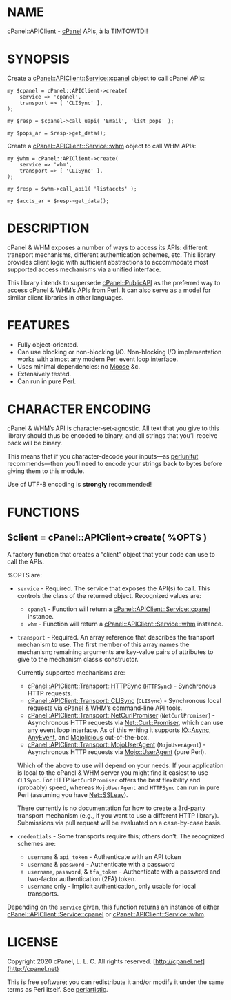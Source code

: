 # NAME

cPanel::APIClient - [cPanel](http://cpanel.com) APIs, à la TIMTOWTDI!

# SYNOPSIS

Create a [cPanel::APIClient::Service::cpanel](https://metacpan.org/pod/cPanel::APIClient::Service::cpanel) object
to call cPanel APIs:

    my $cpanel = cPanel::APIClient->create(
        service => 'cpanel',
        transport => [ 'CLISync' ],
    );

    my $resp = $cpanel->call_uapi( 'Email', 'list_pops' );

    my $pops_ar = $resp->get_data();

Create a [cPanel::APIClient::Service::whm](https://metacpan.org/pod/cPanel::APIClient::Service::whm) object
to call WHM APIs:

    my $whm = cPanel::APIClient->create(
        service => 'whm',
        transport => [ 'CLISync' ],
    );

    my $resp = $whm->call_api1( 'listaccts' );

    my $accts_ar = $resp->get_data();

# DESCRIPTION

cPanel & WHM exposes a number of ways to access its APIs: different transport
mechanisms, different authentication schemes, etc. This library provides
client logic with sufficient abstractions to accommodate most supported
access mechanisms via a unified interface.

This library intends to supersede [cPanel::PublicAPI](https://metacpan.org/pod/cPanel::PublicAPI) as the preferred way
to access cPanel & WHM’s APIs from Perl. It can also serve as a model for
similar client libraries in other languages.

# FEATURES

- Fully object-oriented.
- Can use blocking or non-blocking I/O. Non-blocking I/O implementation
works with almost any modern Perl event loop interface.
- Uses minimal dependencies: no [Moose](https://metacpan.org/pod/Moose) &c.
- Extensively tested.
- Can run in pure Perl.

# CHARACTER ENCODING

cPanel & WHM’s API is character-set-agnostic. All text that you give to this
library should thus be encoded to binary, and all strings that you’ll receive
back will be binary.

This means that if you character-decode your inputs—as [perlunitut](https://metacpan.org/pod/perlunitut)
recommends—then you’ll need to encode your strings back to bytes before
giving them to this module.

Use of UTF-8 encoding is **strongly** recommended!

# FUNCTIONS

## $client = cPanel::APIClient->create( %OPTS )

A factory function that creates a “client” object that your code can
use to call the APIs.

%OPTS are:

- `service` - Required. The service that exposes the API(s) to call.
This controls the class of the returned object. Recognized values are:
    - `cpanel` - Function will return a [cPanel::APIClient::Service::cpanel](https://metacpan.org/pod/cPanel::APIClient::Service::cpanel)
    instance.
    - `whm` - Function will return a [cPanel::APIClient::Service::whm](https://metacpan.org/pod/cPanel::APIClient::Service::whm)
    instance.
- `transport` - Required. An array reference that describes the
transport mechanism to use. The first member of this array names the mechanism;
remaining arguments are key-value pairs of attributes to give to the
mechanism class’s constructor.

    Currently supported mechanisms are:

    - [cPanel::APIClient::Transport::HTTPSync](https://metacpan.org/pod/cPanel::APIClient::Transport::HTTPSync) (`HTTPSync`) -
    Synchronous HTTP requests.
    - [cPanel::APIClient::Transport::CLISync](https://metacpan.org/pod/cPanel::APIClient::Transport::CLISync) (`CLISync`) -
    Synchronous local requests via cPanel & WHM’s command-line API tools.
    - [cPanel::APIClient::Transport::NetCurlPromiser](https://metacpan.org/pod/cPanel::APIClient::Transport::NetCurlPromiser) (`NetCurlPromiser`) -
    Asynchronous HTTP requests via
    [Net::Curl::Promiser](https://metacpan.org/pod/Net::Curl::Promiser), which can use any event loop interface.
    As of this writing it supports [IO::Async](https://metacpan.org/pod/IO::Async), [AnyEvent](https://metacpan.org/pod/AnyEvent), and [Mojolicious](https://metacpan.org/pod/Mojolicious)
    out-of-the-box.
    - [cPanel::APIClient::Transport::MojoUserAgent](https://metacpan.org/pod/cPanel::APIClient::Transport::MojoUserAgent) (`MojoUserAgent`) -
    Asynchronous HTTP requests via [Mojo::UserAgent](https://metacpan.org/pod/Mojo::UserAgent) (pure Perl).

    Which of the above to use will depend on your needs. If your application
    is local to the cPanel & WHM server you might find it easiest to use
    `CLISync`. For HTTP `NetCurlPromiser` offers the best flexibility
    and (probably) speed, whereas `MojoUserAgent` and `HTTPSync` can run in
    pure Perl (assuming you have [Net::SSLeay](https://metacpan.org/pod/Net::SSLeay)).

    There currently is no documentation for how to create a 3rd-party transport
    mechanism (e.g., if you want to use a different HTTP library). Submissions
    via pull request will be evaluated on a case-by-case basis.

- `credentials` - Some transports require this; others don’t.
The recognized schemes are:
    - `username` & `api_token` - Authenticate with an API token
    - `username` & `password` - Authenticate with a password
    - `username`, `password`, & `tfa_token` - Authenticate with a
    password and two-factor authentication (2FA) token.
    - `username` only - Implicit authentication, only usable for local
    transports.

Depending on the `service` given, this function returns an instance of
either [cPanel::APIClient::Service::cpanel](https://metacpan.org/pod/cPanel::APIClient::Service::cpanel) or
[cPanel::APIClient::Service::whm](https://metacpan.org/pod/cPanel::APIClient::Service::whm).

# LICENSE

Copyright 2020 cPanel, L. L. C. All rights reserved. [http://cpanel.net](http://cpanel.net)

This is free software; you can redistribute it and/or modify it under the
same terms as Perl itself. See [perlartistic](https://metacpan.org/pod/perlartistic).
